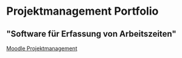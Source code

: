 # Projektmanagement Portfolio # 
## "Software für Erfassung von Arbeitszeiten" ##

[Moodle Projektmanagement](https://elearning.dhbw-stuttgart.de/moodle/course/view.php?id=21296)
